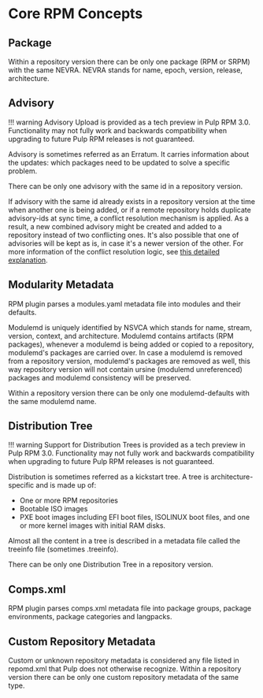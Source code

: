 # Core RPM Concepts

## Package

Within a repository version there can be only one package (RPM or SRPM) with the same NEVRA.
NEVRA stands for name, epoch, version, release, architecture.

## Advisory

!!! warning
    Advisory Upload is provided as a tech preview in Pulp RPM 3.0. Functionality may not fully work and backwards compatibility when upgrading to future Pulp RPM releases is not guaranteed.


Advisory is sometimes referred as an Erratum.
It carries information about the updates: which packages need to be updated to solve a specific problem.

There can be only one advisory with the same id in a repository version.

If advisory with the same id already exists in a repository version at the time when another one is being added,
or if a remote repository holds duplicate advisory-ids at sync time, a conflict resolution mechanism is applied.
As a result, a new combined advisory might be created and added to a repository instead of two conflicting ones.
It's also possible that one of advisories will be kept as is, in case it's a newer version of the other.
For more information of the conflict resolution logic, see [this detailed explanation](https://github.com/pulp/pulp_rpm/blob/1d507db453d4e6a91518beb4981a434a29cc3c01/pulp_rpm/app/advisory.py#L81-L96).

## Modularity Metadata

RPM plugin parses a modules.yaml metadata file into modules and their defaults.

Modulemd is uniquely identified by NSVCA which stands for name, stream, version, context, and
architecture. Modulemd contains artifacts (RPM packages), whenever a modulemd is being added or
copied to a repository, modulemd's packages are carried over. In case a modulemd is removed from
a repository version, modulemd's packages are removed as well, this way repository version will
not contain ursine (modulemd unreferenced) packages and modulemd consistency will be preserved.

Within a repository version there can be only one modulemd-defaults with the same modulemd name.

## Distribution Tree

!!! warning
    Support for Distribution Trees is provided as a tech preview in Pulp RPM 3.0. Functionality may not fully work and backwards compatibility when upgrading to future Pulp RPM releases is not guaranteed.


Distribution is sometimes referred as a kickstart tree.
A tree is architecture-specific and is made up of:

- One or more RPM repositories
- Bootable ISO images
- PXE boot images including EFI boot files, ISOLINUX boot files, and one or more kernel images with initial RAM disks.

Almost all the content in a tree is described in a metadata file called the treeinfo file (sometimes .treeinfo).

There can be only one Distribution Tree in a repository version.

## Comps.xml

RPM plugin parses comps.xml metadata file into package groups, package environments, package
categories and langpacks.

## Custom Repository Metadata

Custom or unknown repository metadata is considered any file listed in repomd.xml that Pulp does
not otherwise recognize. Within a repository version there can be only one custom repository
metadata of the same type.

